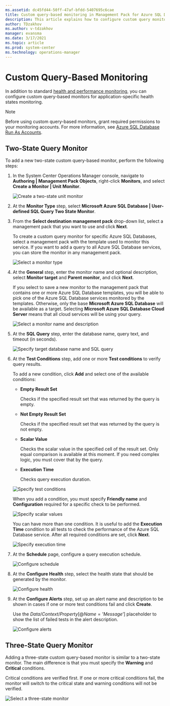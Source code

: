 ```yaml
---
ms.assetid: dc45fd44-50ff-47af-bfdd-5407695c6cae
title: Custom query-based monitoring in Management Pack for Azure SQL Database
description: This article explains how to configure custom query monitoring in Management Pack for Azure SQL Database
author: TDzakhov
ms.author: v-tdzakhov
manager: evansma
ms.date: 3/17/2021
ms.topic: article
ms.prod: system-center
ms.technology: operations-manager
---
```


# Custom Query-Based Monitoring

In addition to standard [health and performance monitoring](azure-sql-management-pack-monitoring-types.md), you can configure custom query-based monitors for application-specific health states monitoring.

>[!NOTE]
>Before using custom query-based monitors, grant required permissions to your monitoring accounts. For more information, see [Azure SQL Database Run As Accounts](azure-sql-management-pack-run-as-accounts.md).

## Two-State Query Monitor

To add a new two-state custom query-based monitor, perform the following steps:

1. In the System Center Operations Manager console, navigate to **Authoring | Management Pack Objects**, right-click **Monitors**, and select **Create a Monitor | Unit Monitor**.

    ![Create a two-state unit monitor](./media/azure-sql-management-pack/creating-unit-monitor.png)

2. At the **Monitor Type** step, select **Microsoft Azure SQL Database | User-defined SQL Query Two State Monitor**.

3. From the **Select destination management pack** drop-down list, select a management pack that you want to use and click **Next**.

    To create a custom query monitor for specific Azure SQL Databases, select a management pack with the template used to monitor this service. If you want to add a query to all Azure SQL Database services, you can store the monitor in any management pack.

    ![Select a monitor type](./media/azure-sql-management-pack/selecting-monitor-type.png)

4. At the **General** step, enter the monitor name and optional description, select **Monitor target** and **Parent monitor**, and click **Next**.

    If you select to save a new monitor to the management pack that contains one or more Azure SQL Database templates, you will be able to pick one of the Azure SQL Database services monitored by the templates. Otherwise, only the base **Microsoft Azure SQL Database** will be available as a target. Selecting **Microsoft Azure SQL Database Cloud Server** means that all cloud services will be using your query.

    ![Select a monitor name and description](./media/azure-sql-management-pack/monitor-name-and-description.png)

5. At the **SQL Query** step, enter the database name, query text, and timeout (in seconds).

    ![Specify target database name and SQL query](./media/azure-sql-management-pack/unit-monitor-sql-query.png)

6. At the **Test Conditions** step, add one or more **Test conditions** to verify query results.

    To add a new condition, click **Add** and select one of the available conditions:

    - **Empty Result Set**

      Checks if the specified result set that was returned by the query is empty.

    - **Not Empty Result Set**

      Checks if the specified result set that was returned by the query is not empty.

    - **Scalar Value**

      Checks the scalar value in the specified cell of the result set. Only equal comparison is available at this moment. If you need complex logic, you must cover that by the query.  

    - **Execution Time**

      Checks query execution duration.

    ![Specify test conditions](./media/azure-sql-management-pack/unit-monitor-test-conditions.png)

    When you add a condition, you must specify **Friendly name** and **Configuration** required for a specific check to be performed.

    ![Specify scalar values](./media/azure-sql-management-pack/editing-test-conditions.png)

    You can have more than one condition. It is useful to add the **Execution Time** condition to all tests to check the performance of the Azure SQL Database service. After all required conditions are set, click **Next**.

    ![Specify execution time](./media/azure-sql-management-pack/test-conditions-execution-time.png)

7. At the **Schedule** page, configure a query execution schedule.

    ![Configure schedule](./media/azure-sql-management-pack/unit-monitor-schedule.png)

8. At the **Configure Health** step, select the health state that should be generated by the monitor.

    ![Configure health](./media/azure-sql-management-pack/configure-health.png)  

9. At the **Configure Alerts** step, set up an alert name and description to be shown in cases if one or more test conditions fail and click **Create**.

    Use the $Data/Context/Property[@Name=’Message’]$ placeholder to show the list of failed tests in the alert description.

    ![Configure alerts](./media/azure-sql-management-pack/configure-alerts.png)

## Three-State Query Monitor

Adding a three-state custom query-based monitor is similar to a two-state monitor. The main difference is that you must specify the **Warning** and **Critical** conditions.

Critical conditions are verified first. If one or more critical conditions fail, the monitor will switch to the critical state and warning conditions will not be verified.

![Select a three-state monitor](./media/azure-sql-management-pack/three-state-monitor.png)

